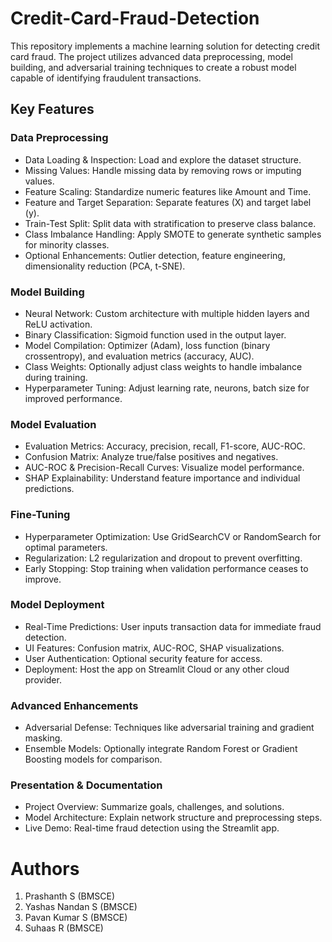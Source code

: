 # Credit-Card-Fraud-Detection
This repository implements a machine learning solution for detecting credit card fraud. The project utilizes advanced data preprocessing, model building, and adversarial training techniques to create a robust model capable of identifying fraudulent transactions.

## Key Features

### Data Preprocessing

- Data Loading & Inspection: Load and explore the dataset structure.
- Missing Values: Handle missing data by removing rows or imputing values.
- Feature Scaling: Standardize numeric features like Amount and Time.
- Feature and Target Separation: Separate features (X) and target label (y).
- Train-Test Split: Split data with stratification to preserve class balance.
- Class Imbalance Handling: Apply SMOTE to generate synthetic samples for minority classes.
- Optional Enhancements: Outlier detection, feature engineering, dimensionality reduction (PCA, t-SNE).

### Model Building

- Neural Network: Custom architecture with multiple hidden layers and ReLU activation.
- Binary Classification: Sigmoid function used in the output layer.
- Model Compilation: Optimizer (Adam), loss function (binary crossentropy), and evaluation metrics (accuracy, AUC).
- Class Weights: Optionally adjust class weights to handle imbalance during training.
- Hyperparameter Tuning: Adjust learning rate, neurons, batch size for improved performance.

### Model Evaluation

- Evaluation Metrics: Accuracy, precision, recall, F1-score, AUC-ROC.
- Confusion Matrix: Analyze true/false positives and negatives.
- AUC-ROC & Precision-Recall Curves: Visualize model performance.
- SHAP Explainability: Understand feature importance and individual predictions.

### Fine-Tuning

- Hyperparameter Optimization: Use GridSearchCV or RandomSearch for optimal parameters.
- Regularization: L2 regularization and dropout to prevent overfitting.
- Early Stopping: Stop training when validation performance ceases to improve.

### Model Deployment

- Real-Time Predictions: User inputs transaction data for immediate fraud detection.
- UI Features: Confusion matrix, AUC-ROC, SHAP visualizations.
- User Authentication: Optional security feature for access.
- Deployment: Host the app on Streamlit Cloud or any other cloud provider.

### Advanced Enhancements

- Adversarial Defense: Techniques like adversarial training and gradient masking.
- Ensemble Models: Optionally integrate Random Forest or Gradient Boosting models for comparison.

### Presentation & Documentation

- Project Overview: Summarize goals, challenges, and solutions.
- Model Architecture: Explain network structure and preprocessing steps.
- Live Demo: Real-time fraud detection using the Streamlit app.

# Authors
1. Prashanth S (BMSCE)
2. Yashas Nandan S (BMSCE)
3. Pavan Kumar S (BMSCE)
4. Suhaas R (BMSCE)
